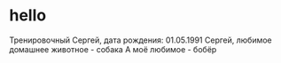 # hello
Тренировочный
Сергей, дата рождения: 01.05.1991
Сергей, любимое домашнее животное - собака
А моё любимое - бобёр
